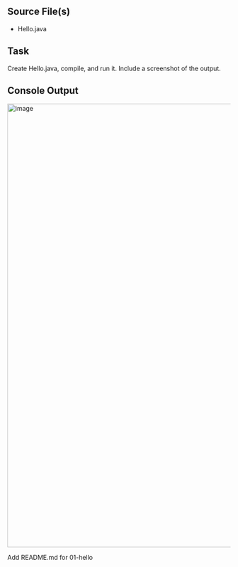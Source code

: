 ## Source File(s)
- Hello.java

## Task
Create Hello.java, compile, and run it. Include a screenshot of the output.

## Console Output
<img width="1919" height="999" alt="image" src="https://github.com/user-attachments/assets/06f4ac44-8fa6-4f11-bc8d-2bba338b070a" />


Add README.md for 01-hello

